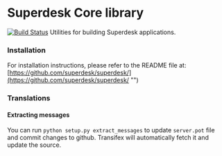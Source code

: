 # Superdesk Core library
[![Build Status](https://travis-ci.org/superdesk/superdesk-core.png?branch=master)](https://travis-ci.org/superdesk/superdesk-core)
Utilities for building Superdesk applications.

### Installation

For installation instructions, please refer to the README file at: [https://github.com/superdesk/superdesk/](https://github.com/superdesk/superdesk/ "")

### Translations

#### Extracting messages

You can run `python setup.py extract_messages` to update `server.pot` file and commit changes to github.
Transifex will automatically fetch it and update the source.

